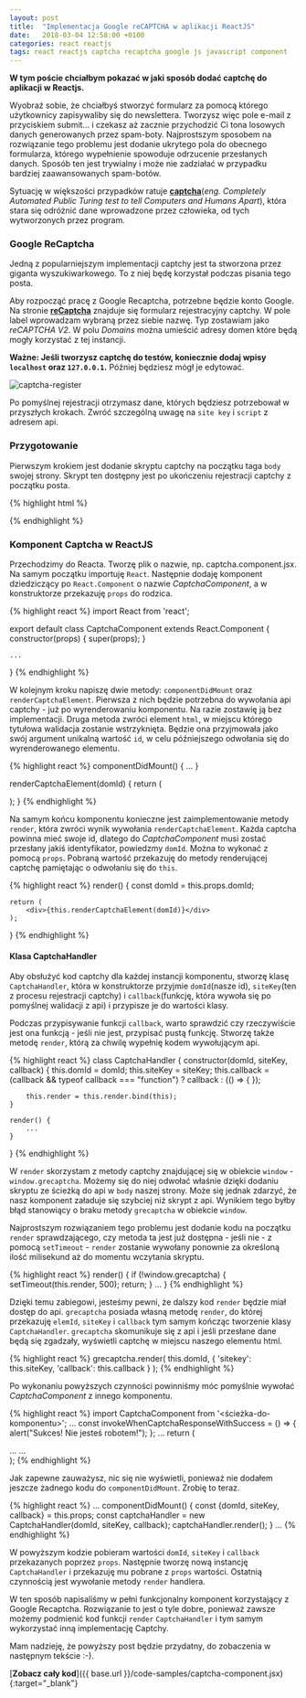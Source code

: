 ```yaml
---
layout: post
title:  "Implementacja Google reCAPTCHA w aplikacji ReactJS"
date:   2018-03-04 12:58:00 +0100
categories: react reactjs
tags: react reactjs captcha recaptcha google js javascript component
---
```

**W tym poście chciałbym pokazać w jaki sposób dodać captchę do aplikacji w Reactjs.**

Wyobraź sobie, że chciałbyś stworzyć formularz za pomocą którego użytkownicy zapisywaliby się do newslettera. Tworzysz więc pole e-mail z przyciskiem submit... i czekasz aż zacznie przychodzić Ci tona losowych danych generowanych przez spam-boty. Najprostszym sposobem na rozwiązanie tego problemu jest dodanie ukrytego pola do obecnego formularza, którego wypełnienie spowoduje odrzucenie przesłanych danych. Sposób ten jest trywialny i może nie zadziałać w przypadku bardziej zaawansowanych spam-botów.

Sytuację w większości przypadków ratuje **[captcha][captcha]**(*eng. Completely Automated Public Turing test to tell Computers and Humans Apart*), która stara się odróżnić dane wprowadzone przez człowieka, od tych wytworzonych przez program.

### **Google ReCaptcha**
Jedną z popularniejszym implementacji captchy jest ta stworzona przez giganta wyszukiwarkowego. To z niej będę korzystał podczas pisania tego posta.

Aby rozpocząć pracę z Google Recaptcha, potrzebne będzie konto Google. Na stronie **[reCaptcha][GCaptcha]** znajduje się formularz rejestracyjny captchy. W pole label wprowadzam wybraną przez siebie nazwę. Typ zostawiam jako *reCAPTCHA V2*. W polu *Domains* można umieścić adresy domen które będą mogły korzystać z tej instancji.

**Ważne: Jeśli tworzysz captchę do testów, koniecznie dodaj wpisy `localhost` oraz `127.0.0.1`.** Później będziesz mógł je edytować.

![captcha-register]

Po pomyślnej rejestracji otrzymasz dane, których będziesz potrzebował w przyszłych krokach. Zwróć szczególną uwagę na `site key` i `script` z adresem api.

### **Przygotowanie**
Pierwszym krokiem jest dodanie skryptu captchy na początku taga `body` swojej strony. Skrypt ten dostępny jest po ukończeniu rejestracji captchy z początku posta.

{% highlight html %}
<!-- ... -->
</head>
<body>
    <script src='https://www.google.com/recaptcha/api.js'></script>
    <!-- ... -->
</body>
{% endhighlight %}

### **Komponent Captcha w ReactJS**
Przechodzimy do Reacta. Tworzę plik o nazwie, np. captcha.component.jsx.
Na samym początku importuję `React`. Następnie dodaję komponent dziedziczący po `React.Component` o nazwie *CaptchaComponent*, a w konstruktorze przekazuję  `props` do rodzica.

{% highlight react %}
import React from 'react';

export default class CaptchaComponent extends React.Component {
    constructor(props) {
        super(props);
    }

    ...
}
{% endhighlight %}

W kolejnym kroku napiszę dwie metody: `componentDidMount` oraz `renderCaptchaElement`. Pierwsza z nich będzie potrzebna do wywołania api captchy - już po wyrenderowaniu komponentu. Na razie zostawię ją bez implementacji. Druga metoda zwróci element `html`, w miejscu którego tytułowa walidacja zostanie wstrzyknięta. Będzie ona przyjmowała jako swój argument unikalną wartość `id`, w celu późniejszego odwołania się do wyrenderowanego elementu.

{% highlight react %}
componentDidMount() {
    ...
}

renderCaptchaElement(domId) {
    return (
        <div className="captcha" id={domId} />
    );
}
{% endhighlight %}

Na samym końcu komponentu konieczne jest zaimplementowanie metody `render`, która zwróci wynik wywołania `renderCaptchaElement`. Każda captcha powinna mieć swoje id, dlatego do *CaptchaComponent* musi zostać przesłany jakiś identyfikator, powiedzmy `domId`. Można to wykonać z pomocą `props`. Pobraną wartość przekazuję do metody renderującej captchę pamiętając o odwołaniu się do `this`.

{% highlight react %}
render() {
    const domId = this.props.domId;

    return (
        <div>{this.renderCaptchaElement(domId)}</div>
    );
}
{% endhighlight %}

#### **Klasa CaptchaHandler**
Aby obsłużyć kod captchy dla każdej instancji komponentu, stworzę klasę `CaptchaHandler`, która w konstruktorze przyjmie `domId`(nasze id), `siteKey`(ten z procesu rejestracji captchy) i `callback`(funkcję, która wywoła się po pomyślnej walidacji z api) i przypisze je do wartości klasy.

Podczas przypisywanie funkcji `callback`, warto sprawdzić czy rzeczywiście jest ona funkcją - jeśli nie jest, przypisać pustą funkcję. Stworzę także metodę `render`, którą za chwilę wypełnię kodem wywołującym api.

{% highlight react %}
class CaptchaHandler {
    constructor(domId, siteKey, callback) {
        this.domId = domId;
        this.siteKey = siteKey;
        this.callback = (callback && typeof callback === "function")
            ? callback : (() => { });

        this.render = this.render.bind(this);
    }

    render() {
        ...
    }
}
{% endhighlight %}

W `render` skorzystam z metody captchy znajdującej się w obiekcie `window` - `window.grecaptcha`. Możemy się do niej odwołać właśnie dzięki dodaniu skryptu ze ścieżką do api w `body` naszej strony. Może się jednak zdarzyć, że nasz komponent załaduje się szybciej niż skrypt z api. Wynikiem tego byłby błąd stanowiący o braku metody `grecaptcha` w obiekcie `window`.

Najprostszym rozwiązaniem tego problemu jest dodanie kodu na początku `render` sprawdzającego, czy metoda ta jest już dostępna - jeśli nie - z pomocą `setTimeout` - `render` zostanie wywołany ponownie za określoną ilość milisekund aż do momentu wczytania skryptu.

{% highlight react %}
render() {
    if (!window.grecaptcha) {
        setTimeout(this.render, 500);
        return;
    }
    ...
}
{% endhighlight %}

Dzięki temu zabiegowi, jesteśmy pewni, że dalszy kod `render` będzie miał dostęp do api. `grecaptcha` posiada własną metodę `render`, do której przekazuję `elemId`, `siteKey` i `callback` tym samym kończąc tworzenie klasy `CaptchaHandler`. `grecaptcha` skomunikuje się z api i jeśli przesłane dane będą się zgadzały, wyświetli captchę w miejscu naszego elementu html.

{% highlight react %}
grecaptcha.render(
    this.domId,
    {
        'sitekey': this.siteKey,
        'callback': this.callback
    }
);
{% endhighlight %}

Po wykonaniu powyższych czynności powinniśmy móc pomyślnie wywołać *CaptchaComponent* z innego komponentu.

{% highlight react %}
import CaptchaComponent from '<ścieżka-do-komponentu>';
...
const invokeWhenCaptchaResponseWithSuccess = () => {
    alert("Sukces! Nie jesteś robotem!");
};
...
return (
    <div>
        ...
        <CaptchaComponent
            domId="google-captcha"
            siteKey="6LdncEoUAAAAAMfQGXFs5zW10FG1FG2paicPf4n9"
            callback={invokeWhenCaptchaResponseWithSuccess}
        />
        ...
    </div>
);
{% endhighlight %}

Jak zapewne zauważysz, nic się nie wyświetli, ponieważ nie dodałem jeszcze żadnego kodu do `componentDidMount`. Zrobię to teraz.

{% highlight react %}
...
componentDidMount() {
    const {domId, siteKey, callback} = this.props;
    const captchaHandler = new CaptchaHandler(domId, siteKey, callback);
    captchaHandler.render();
}
...
{% endhighlight %}

W powyższym kodzie pobieram wartości `domId`, `siteKey` i `callback` przekazanych poprzez `props`. Następnie tworzę nową instancję `CaptchaHandler` i przekazuję mu pobrane z `props` wartości. Ostatnią czynnością jest wywołanie metody `render` handlera.

W ten sposób napisaliśmy w pełni funkcjonalny komponent korzystający z Google Recaptcha. Rozwiązanie to jest o tyle dobre, ponieważ zawsze możemy podmienić kod funkcji `render` `CaptchaHandler` i tym samym wykorzystać inną implementację Captchy.

Mam nadzieję, że powyższy post będzie przydatny, do zobaczenia w następnym tekście :-).

[**Zobacz cały kod**]({{ base.url }}/code-samples/captcha-component.jsx){:target="_blank"}

[captcha]:https://pl.wikipedia.org/wiki/CAPTCHA
[GCaptcha]:https://www.google.com/recaptcha/admin#list
[captcha-register]:https://i.imgur.com/Ppue8f4.jpg